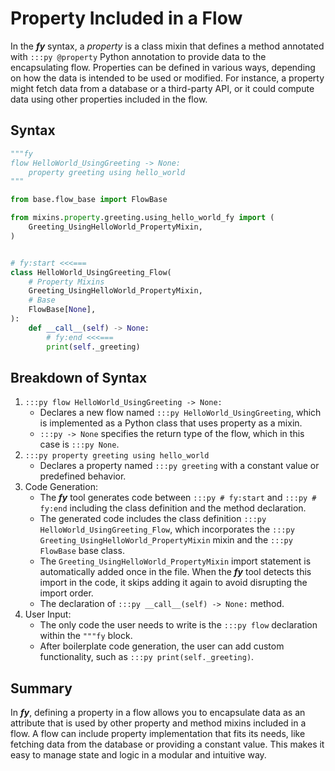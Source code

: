 # Property Included in a Flow

In the ___fy___ syntax, a _property_ is a class mixin that defines a method annotated with `:::py @property` Python annotation to provide data to the encapsulating flow. Properties can be defined in various ways, depending on how the data is intended to be used or modified. For instance, a property might fetch data from a database or a third-party API, or it could compute data using other properties included in the flow.

## Syntax

```py title="mixins/property/greeting/using_hello_world_fy.py" linenums="1" 
"""fy
flow HelloWorld_UsingGreeting -> None:
    property greeting using hello_world
"""

from base.flow_base import FlowBase

from mixins.property.greeting.using_hello_world_fy import (
    Greeting_UsingHelloWorld_PropertyMixin,
)


# fy:start <<<===
class HelloWorld_UsingGreeting_Flow(
    # Property Mixins
    Greeting_UsingHelloWorld_PropertyMixin,
    # Base
    FlowBase[None],
):
    def __call__(self) -> None:
        # fy:end <<<===
        print(self._greeting)
```

## Breakdown of Syntax

1. `:::py flow HelloWorld_UsingGreeting -> None:`
    - Declares a new flow named `:::py HelloWorld_UsingGreeting`, which is implemented as a Python class that uses property as a mixin.
    - `:::py -> None` specifies the return type of the flow, which in this case is `:::py None`.
2. `:::py property greeting using hello_world`
    - Declares a property named `:::py greeting` with a constant value or predefined behavior.
3. Code Generation:
    - The ___fy___ tool generates code between `:::py # fy:start` and `:::py # fy:end` including the class definition and the method declaration. 
    - The generated code includes the class definition `:::py HelloWorld_UsingGreeting_Flow`, which incorporates the `:::py Greeting_UsingHelloWorld_PropertyMixin` mixin and the `:::py FlowBase` base class. 
    - The `Greeting_UsingHelloWorld_PropertyMixin` import statement is automatically added once in the file. When the ___fy___ tool detects this import in the code, it skips adding it again to avoid disrupting the import order.
    - The declaration of `:::py __call__(self) -> None:` method.
4. User Input:
    - The only code the user needs to write is the `:::py flow` declaration within the `"""fy` block.
    - After boilerplate code generation, the user can add custom functionality, such as `:::py print(self._greeting)`.

## Summary

In ___fy___, defining a property in a flow allows you to encapsulate data as an attribute that is used by other property and method mixins included in a flow. A flow can include property implementation that fits its needs, like fetching data from the database or providing a constant value. This makes it easy to manage state and logic in a modular and intuitive way.
